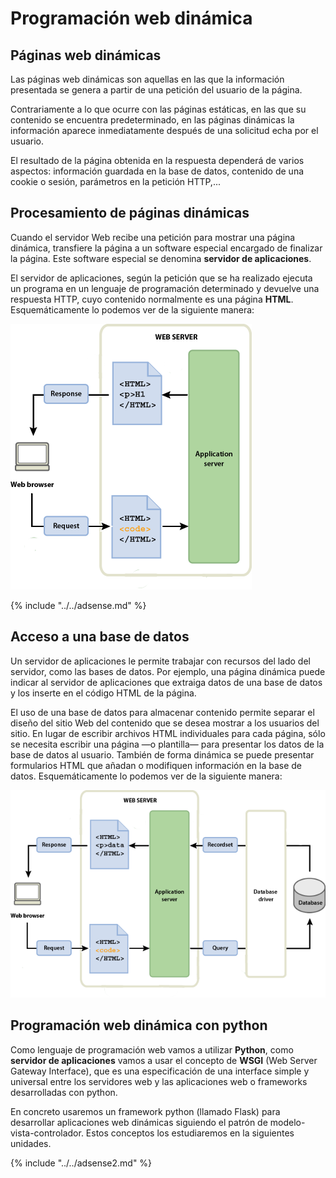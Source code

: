 # Programación web dinámica

## Páginas web dinámicas

Las páginas web dinámicas son aquellas en las que la información presentada se genera a partir de una petición del usuario de la página.

Contrariamente a lo que ocurre con las páginas estáticas, en las que su contenido se encuentra predeterminado, en las páginas dinámicas la información aparece inmediatamente después de una solicitud echa por el usuario.

El resultado de la página obtenida en la respuesta dependerá de varios aspectos: información guardada en la base de datos, contenido de una cookie o sesión, parámetros en la petición HTTP,...

## Procesamiento de páginas dinámicas 

Cuando el servidor Web recibe una petición para mostrar una página dinámica, transfiere la página a un software especial encargado de finalizar la página. Este software especial se denomina **servidor de aplicaciones**.

El servidor de aplicaciones, según la petición que se ha realizado ejecuta un programa en un lenguaje de programación determinado y devuelve una respuesta HTTP, cuyo contenido normalmente es una página **HTML**. Esquemáticamente lo podemos ver de la siguiente manera:

![dia1](img/dia1.png)

{% include "../../adsense.md" %}

## Acceso a una base de datos 

Un servidor de aplicaciones le permite trabajar con recursos del lado del servidor, como las bases de datos. Por ejemplo, una página dinámica puede indicar al servidor de aplicaciones que extraiga datos de una base de datos y los inserte en el código HTML de la página. 

El uso de una base de datos para almacenar contenido permite separar el diseño del sitio Web del contenido que se desea mostrar a los usuarios del sitio. En lugar de escribir archivos HTML individuales para cada página, sólo se necesita escribir una página —o plantilla— para presentar los datos de la base de datos al usuario. También de forma dinámica se puede presentar formularios HTML que añadan o modifiquen información en la base de datos. Esquemáticamente lo podemos ver de la siguiente manera:

![dia2](img/dia2.png)

## Programación web dinámica con python

Como lenguaje de programación web vamos a utilizar **Python**, como **servidor de aplicaciones** vamos a usar el concepto de **WSGI** (Web Server Gateway Interface), que es una especificación de una interface simple y universal entre los servidores web y las aplicaciones web o frameworks desarrolladas con python.

En concreto usaremos un framework python (llamado Flask) para desarrollar aplicaciones web dinámicas siguiendo el patrón de modelo-vista-controlador. Estos conceptos los estudiaremos en la siguientes unidades.

{% include "../../adsense2.md" %}
